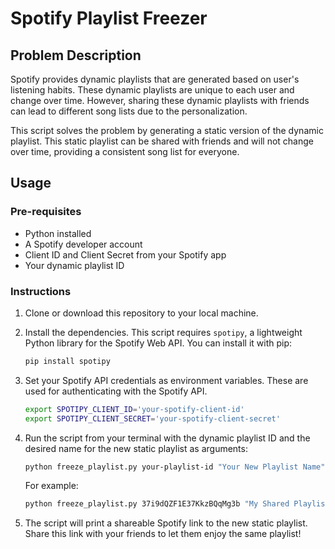 
# Spotify Playlist Freezer

## Problem Description
Spotify provides dynamic playlists that are generated based on user's listening habits. These dynamic playlists are unique to each user and change over time. However, sharing these dynamic playlists with friends can lead to different song lists due to the personalization.

This script solves the problem by generating a static version of the dynamic playlist. This static playlist can be shared with friends and will not change over time, providing a consistent song list for everyone.

## Usage

### Pre-requisites
- Python installed
- A Spotify developer account
- Client ID and Client Secret from your Spotify app
- Your dynamic playlist ID

### Instructions
1. Clone or download this repository to your local machine.

2. Install the dependencies. This script requires `spotipy`, a lightweight Python library for the Spotify Web API. You can install it with pip:

    ```bash
    pip install spotipy
    ```

3. Set your Spotify API credentials as environment variables. These are used for authenticating with the Spotify API. 

    ```bash
    export SPOTIPY_CLIENT_ID='your-spotify-client-id'
    export SPOTIPY_CLIENT_SECRET='your-spotify-client-secret'
    ```

4. Run the script from your terminal with the dynamic playlist ID and the desired name for the new static playlist as arguments:

    ```bash
    python freeze_playlist.py your-playlist-id "Your New Playlist Name"
    ```

    For example:

    ```bash
    python freeze_playlist.py 37i9dQZF1E37KkzBQqMg3b "My Shared Playlist"
    ```

5. The script will print a shareable Spotify link to the new static playlist. Share this link with your friends to let them enjoy the same playlist!
